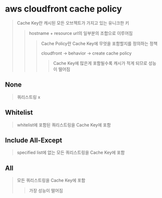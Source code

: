 # aws cloudfront cache policy

> Cache Key란 캐시된 모든 오브젝트가 가지고 있는 유니크한 키
>
> > hostname + resource url의 일부분의 조합으로 이루어짐
> >
> > > Cache Policy란 Cache Key에 무엇을 포함할지를 정의하는 정책
> > >
> > > cloudfront -> behavior -> create cache policy
> > >
> > > > Cache Key에 많은게 포함될수록 캐시가 적게 되므로 성능이 떨어짐

## None

> 쿼리스트링 x

## Whitelist

> whitelist에 포함된 쿼리스트링을 Cache Key에 포함

## Include All-Except

> specified list에 없는 모든 쿼리스트링을 Cache Key에 포함

## All

> 모든 쿼리스트링을 Cache Key에 포함
>
> > 가장 성능이 떨어짐

